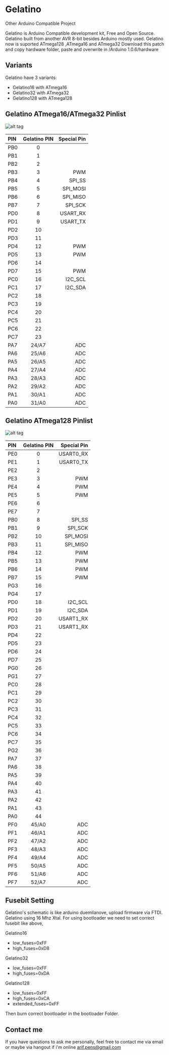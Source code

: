# Gelatino #

Other Arduino Compatible Project

Gelatino is Arduino Compatible development kit, Free and Open Source. 
Gelatino built from another AVR 8-bit besides Arduino mostly used. 
Gelatino now is suported ATmega128 ,ATmega16 and ATmega32
Download this patch and copy hardware folder, paste and overwrite in /Arduino 1.0.6/hardware

## Variants ##

Gelatino have 3 variants:
- Gelatino16 with ATmega16
- Gelatino32 with ATmega32
- Gelatino128 with ATmega128

## Gelatino ATmega16/ATmega32 Pinlist ##

![alt tag](http://imageshack.us/a/img856/2953/fn6o.jpg)

PIN	|Gelatino PIN	|Special Pin
:-- | :--: 			| --:
PB0	|0				|
PB1	|1				|
PB2	|2				|
PB3	|3				|PWM|
PB4	|4				|SPI_SS|
PB5	|5				|SPI_MOSI|
PB6	|6				|SPI_MISO|
PB7	|7				|SPI_SCK|
PD0	|8				|USART_RX|
PD1	|9				|USART_TX|
PD2	|10				|
PD3	|11				|
PD4	|12				|PWM|
PD5	|13				|PWM|
PD6	|14				|
PD7	|15				|PWM
PC0	|16				|I2C_SCL
PC1	|17				|I2C_SDA
PC2	|18				|
PC3	|19				|
PC4	|20				|
PC5	|21				|
PC6	|22				|
PC7	|23				|
PA7	|24/A7			|ADC
PA6	|25/A6			|ADC
PA5	|26/A5			|ADC
PA4	|27/A4			|ADC
PA3	|28/A3			|ADC
PA2	|29/A2			|ADC
PA1	|30/A1			|ADC
PA0	|31/A0			|ADC

## Gelatino ATmega128 Pinlist ##

![alt tag](http://img69.imageshack.us/img69/1520/tanh.jpg)

PIN	|Gelatino PIN	|Special Pin
:-- | :--: 			| --:
PE0	|0				|USART0_RX
PE1	|1				|USART0_TX
PE2	|2				|
PE3	|3				|PWM
PE4	|4				|PWM
PE5	|5				|PWM
PE6	|6				|
PE7	|7				|
PB0	|8				|SPI_SS
PB1	|9				|SPI_SCK
PB2	|10				|SPI_MOSI
PB3	|11				|SPI_MISO
PB4	|12				|PWM
PB5	|13				|PWM
PB6	|14				|PWM
PB7	|15				|PWM
PG3	|16				|
PG4	|17				|
PD0	|18				|I2C_SCL
PD1	|19				|I2C_SDA
PD2	|20				|USART1_RX
PD3	|21				|USART1_RX
PD4	|22				|
PD5	|23				|
PD6	|24				|
PD7	|25				|
PG0	|26				|
PG1	|27				|
PC0	|28				|
PC1	|29				|
PC2	|30				|
PC3	|31				|
PC4	|32				|
PC5	|33				|
PC6	|34				|
PC7	|35				|
PG2	|36				|
PA7	|37				|
PA6	|38				|
PA5	|39				|
PA4	|40				|
PA3	|41				|
PA2	|42				|
PA1	|43				|
PA0	|44				|
PF0	|45/A0			|ADC
PF1	|46/A1			|ADC
PF2	|47/A2			|ADC
PF3	|48/A3			|ADC
PF4	|49/A4			|ADC
PF5	|50/A5			|ADC
PF6	|51/A6			|ADC
PF7	|52/A7			|ADC

## Fusebit Setting ##

Gelatino's schematic is like arduino duemilanove, upload firmware via FTDI. Gelatino using 16 Mhz Xtal. 
For using bootloader we need to set correct fusebit like above,

Gelatino16
- low_fuses=0xFF
- high_fuses=0xD8

Gelatino32
- low_fuses=0xFF
- high_fuses=0xDA

Gelatino128
- low_fuses=0xFF
- high_fuses=0xCA
- extended_fuses=0xFF

Then burn correct bootloader in the bootloader Folder.

## Contact me ##

If you have questions to ask me personally, feel free to contact me via email or maybe via hangout if i'm online
arif.pens@gmail.com
